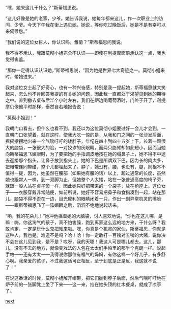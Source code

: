 
“嘿，她来这儿干什么？”斯蒂福思说。

“这儿好像是她的老家，少爷。她告诉我说，她每年都来这儿，作一次职业上的访问，少爷。今天下午我在街上遇见她。她说，等你吃过晚饭后，她是不是有幸可以来伺候您。”

“我们说的这位女巨人，你认识吗，雏菊？”斯蒂福思问我说。

我不得不承认，我跟莫彻小姐完全不认识——即使在利提摩面前承认这一点，我也觉得害羞。

“那你一定得认识认识她，”斯蒂福思说，“因为她是世界七大奇迹之一。莫彻小姐来时，带她进来。”

我对这位女士起了好奇心，也有一种兴奋感，特别是我一提起她，斯蒂福思就大笑起来，怎么也不肯回答我提的有关她的问题，因此我一直都处于渴望见到她的期待之中。直到撤去桌布后半个小时左右，我们在炉边喝葡萄酒时，门终于开了，利提摩仍像他平时那样，泰然自若地报告说：

“莫彻小姐到！”

我朝门口看去，但什么也看不到。我还以为这位莫彻小姐要过好一会儿才会到，一直朝门口张望着。就在这时，使我大吃一惊的是，从我和门之间的一张沙发后面，摇摇摆摆地出来一个气喘吁吁的矮胖子，年纪在四十到四十五岁上下，长着一颗很大的脑袋，一张很大的脸，一对狡诈的灰眼睛，而两只胳臂却如此短小，因而当她向斯蒂福思飞媚眼时，为了要把她的手指调皮地按在她的塌鼻子上，她不得不中途去迎接那个指头，让鼻子放到指头上。她的下巴是所谓双下巴，因为长的肉太多，把帽带连同带结，整个儿都埋起来了。脖子，她没有，腰，也没有，腿，则根本不值得一提，因为，她虽然在腰部（如果她有腰的话）以上，超过通常的长度，虽然她也跟常人一样，到一双脚为止，但她整个人太矮，站在一张普通高度的椅子旁，就跟一般人站在桌子旁一样，因此她只好把带来的一个袋子，放在椅座上。这位女子——衣服穿戴非常随便，如前所说，她好不容易把鼻子和食指凑到一起，站在那儿，脑袋不得不歪在一边，目光犀利的眼睛闭着一只，作出一副异常机灵的嘴脸——跟斯蒂福思飞了一阵媚眼之后，滔滔不绝地说起话来。

“哟，我的花朵儿！”她冲他摇着她的大脑袋，讨人喜欢地说，“你也在这儿哪，是嘛！嗨，你这淘气的孩子，真不怕害臊，跑到离家这么远的地方来，干什么呀？我敢肯定，一定是玩什么鬼把戏来啦。嘿，你真是个机灵的家伙，斯蒂福思，你就是这种人，我也是。难道不是吗？哈！哈！你一定敢打一百镑对五镑的大赌，说你决不会在这儿见到我，是不是？哎呀，我的天哪！我这人可是哪儿都去。这儿，那儿，没有不去的地方，就像变戏法的人包在太太们手帕里的那半个克朗一样。说起手帕——还有太太——我得说你那位有福气的妈妈，有你这样一个好儿子，有多舒心啊。我亲爱的孩子，不过我这话可正相反，至于到底是正是反，我这就不说了！”

在说这番话的时候，莫彻小姐解开帽带，把它们抛到脖子后面，然后气喘吁吁地在炉子前的一张脚凳上坐了下来——这一来，挡在她头顶的红木餐桌，就成了凉亭了。

[next](page294)